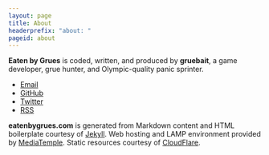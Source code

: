 ```yaml
---
layout: page
title: About
headerprefix: "about: "
pageid: about
---
```

**Eaten by Grues** is coded, written, and produced by **gruebait**, a game developer, grue hunter, and Olympic-quality panic sprinter.

- <a href="mailto:gruebait@eatenbygrues.com">Email</a>
- [GitHub][2]
- [Twitter][3]
- [RSS][4]

**eatenbygrues.com** is generated from Markdown content and HTML boilerplate courtesy of [Jekyll][5]. Web hosting and LAMP environment provided by [MediaTemple][6]. Static resources courtesy of [CloudFlare][7].

[1]: mailto:gruebait@eatenbygrues.com
[2]: https://github.com/gruebait
[3]: http://twitter.com/iamgruebait
[4]: http://eatenbygrues.com/feed.xml
[5]: http://jekyllrb.com/
[6]: http://mediatemple.net/
[7]: https://www.cloudflare.com/
